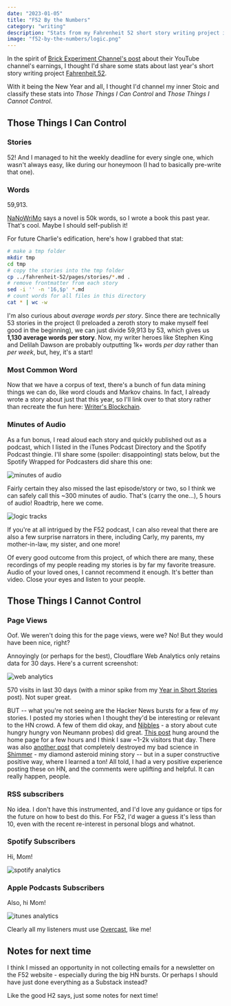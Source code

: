 ```yaml
---
date: "2023-01-05"
title: "F52 By the Numbers"
category: "writing"
description: "Stats from my Fahrenheit 52 short story writing project in 2022"
image: "f52-by-the-numbers/logic.png"
---
```


In the spirit of [Brick Experiment Channel's post](https://brickexperimentchannel.wordpress.com/2022/11/19/my-youtube-earnings/) about their YouTube channel's earnings, I thought I'd share some stats about last year's short story writing project [Fahrenheit 52](https://f52.charlieharrington.com).

With it being the New Year and all, I thought I'd channel my inner Stoic and classify these stats into *Those Things I Can Control* and *Those Things I Cannot Control*.

## Those Things I Can Control

### Stories

52! And I managed to hit the weekly deadline for every single one, which wasn't always easy, like during our honeymoon (I had to basically pre-write that one).

### Words

59,913.

[NaNoWriMo](https://nanowrimo.org) says a novel is 50k words, so I wrote a book this past year. That's cool. Maybe I should self-publish it!

For future Charlie's edification, here's how I grabbed that stat:

```bash
# make a tmp folder
mkdir tmp
cd tmp
# copy the stories into the tmp folder
cp ../fahrenheit-52/pages/stories/*.md .
# remove frontmatter from each story
sed -i '' -n '16,$p' *.md
# count words for all files in this directory
cat * | wc -w
```

I'm also curious about *average words per story*. Since there are technically 53 stories in the project (I preloaded a zeroth story to make myself feel good in the beginning), we can just divide 59,913 by 53, which gives us **1,130 average words per story**. Now, my writer heroes like Stephen King and Delilah Dawson are probably outputting 1k+ words *per day* rather than *per week*, but, hey, it's a start!

### Most Common Word

Now that we have a corpus of text, there's a bunch of fun data mining things we can do, like word clouds and Markov chains. In fact, I already wrote a story about just that this year, so I'll link over to that story rather than recreate the fun here: [Writer's Blockchain](https://f52.charlieharrington.com/stories/writers-blockchain/).

### Minutes of Audio

As a fun bonus, I read aloud each story and quickly published out as a podcast, which I listed in the iTunes Podcast Directory and the Spotify Podcast thingie. I'll share some (spoiler: disappointing) stats below, but the Spotify Wrapped for Podcasters did share this one:

![minutes of audio](/img/f52-by-the-numbers/minutes.png)

Fairly certain they also missed the last episode/story or two, so I think we can safely call this ~300 minutes of audio. That's (carry the one...), 5 hours of audio! Roadtrip, here we come.

![logic tracks](/img/f52-by-the-numbers/logic.png)

If you're at all intrigued by the F52 podcast, I can also reveal that there are also a few surprise narrators in there, including Carly, my parents, my mother-in-law, my sister, and one more!

Of every good outcome from this project, of which there are many, these recordings of my people reading my stories is by far my favorite treasure. Audio of your loved ones, I cannot recommend it enough. It's better than video. Close your eyes and listen to your people.

## Those Things I Cannot Control

### Page Views

Oof. We weren't doing this for the page views, were we? No! But they would have been nice, right? 

Annoyingly (or perhaps for the best), Cloudflare Web Analytics only retains data for 30 days. Here's a current screenshot:

![web analytics](/img/f52-by-the-numbers/webanalytics.png)

570 visits in last 30 days (with a minor spike from my [Year in Short Stories](/year-of-short-stories) post). Not super great.

BUT -- what you're not seeing are the Hacker News bursts for a few of my stories. I posted my stories when I thought they'd be interesting or relevant to the HN crowd. A few of them did okay, and [Nibbles](https://f52.charlieharrington.com/stories/nibbles/) - a story about cute hungry hungry von Neumann probes) did great. [This post](https://news.ycombinator.com/item?id=33129432) hung around the home page for a few hours and I think I saw ~1-2k visitors that day. There was also [another post](https://news.ycombinator.com/item?id=33906604) that completely destroyed my bad science in [Shimmer](https://f52.charlieharrington.com/stories/shimmer/) - my diamond asteroid mining story -- but in a super constructive positive way, where I learned a ton! All told, I had a very positive experience posting these on HN, and the comments were uplifting and helpful. It can really happen, people.

### RSS subscribers

No idea. I don't have this instrumented, and I'd love any guidance or tips for the future on how to best do this. For F52, I'd wager a guess it's less than 10, even with the recent re-interest in personal blogs and whatnot.

### Spotify Subscribers

Hi, Mom!

![spotify analytics](/img/f52-by-the-numbers/spotify.png)

### Apple Podcasts Subscribers

Also, hi Mom!

![itunes analytics](/img/f52-by-the-numbers/itunes.png)

Clearly all my listeners must use [Overcast](https://overcast.fm), like me!

## Notes for next time

I think I missed an opportunity in not collecting emails for a newsletter on the F52 website - especially during the big HN bursts. Or perhaps I should have just done everything as a Substack instead?

Like the good H2 says, just some notes for next time!